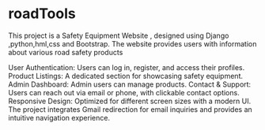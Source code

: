 # roadTools
This project is a Safety Equipment Website , designed using Django ,python,hml,css and Bootstrap. The website provides users with information about various road safety products

User Authentication: Users can log in, register, and access their profiles.
Product Listings: A dedicated section for showcasing  safety equipment.
Admin Dashboard: Admin users can manage products.
Contact & Support: Users can reach out via email or phone, with clickable contact options.
Responsive Design: Optimized for different screen sizes with a modern UI.
The project integrates Gmail redirection for email inquiries and provides an intuitive navigation experience.







